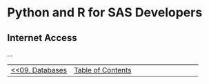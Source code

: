 # Python and R for SAS Developers

## Internet Access

...


<table width="100%">
  <tr>
    <td width="33%" align="left"><a href="09_Databases.md">&lt;&lt;09. Databases</a></td>
    <td width="34%" align="center"><a href="00_TOC.md">Table of Contents</a></td>
    <td width="33%" align="right"></td>
  </tr>
</table>